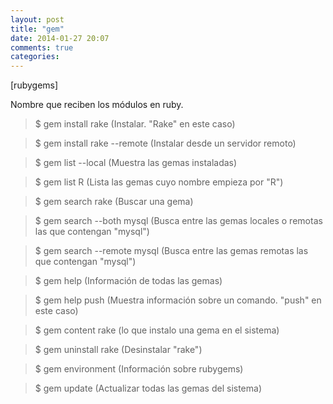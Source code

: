 ```yaml
---
layout: post
title: "gem"
date: 2014-01-27 20:07
comments: true
categories: 
---
```

[rubygems]

Nombre que reciben los módulos en ruby.

>$ gem install rake (Instalar. "Rake" en este caso)

>$ gem install rake --remote (Instalar desde un servidor remoto)

>$ gem list --local (Muestra las gemas instaladas)

>$ gem list R (Lista las gemas cuyo nombre empieza por "R")

>$ gem search rake (Buscar una gema)

>$ gem search --both mysql (Busca entre las gemas locales o remotas las que contengan "mysql")

>$ gem search --remote mysql (Busca entre las gemas remotas las que contengan "mysql")

>$ gem help (Información de todas las gemas)

>$ gem help push (Muestra información sobre un comando. "push" en este caso)

>$ gem content rake (lo que instalo una gema en el sistema)

>$ gem uninstall rake (Desinstalar "rake")

>$ gem environment (Información sobre rubygems)

>$ gem update (Actualizar todas las gemas del sistema)

